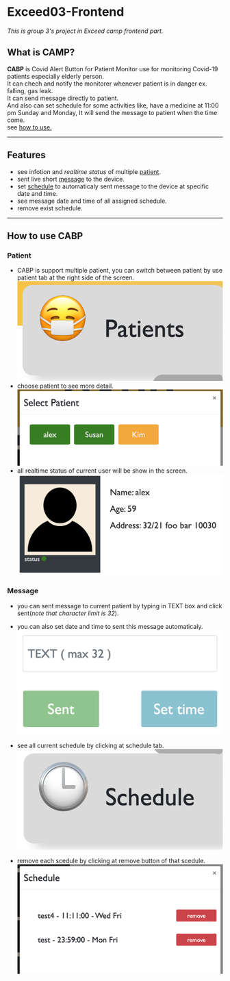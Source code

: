 # Exceed03-Frontend
*This is group 3's project in Exceed camp frontend part.*

## What is CAMP?
**CABP** is Covid Alert Button for Patient Monitor use for monitoring Covid-19 patients especially elderly person.<br>
It can chech and notify the monitorer whenever patient is in danger ex. falling, gas leak.<br>
It can send message directly to patient.<br>
And also can set schedule for some activities like, have a medicine at 11:00 pm Sunday and Monday, It will send the message to patient when the time come.  
see [how to use.](#how-to-use-cabp)

---
## Features
- see infotion and *realtime status* of multiple [patient](#patient).
- sent live short [message](#message) to the device.
- set [schedule](#message) to automaticaly sent message to the device at specific date and time.
- see message date and time of all assigned schedule.
- remove exist schedule.
---
## How to use CABP
### Patient
- CABP is support multiple patient, you can switch between patient by use patient tab at the right side of the screen.  
![alt text](https://github.com/lisbono2001/Exceed03-Frontend/blob/main/static/Patient_tab.png?raw=true)
- choose patient to see more detail.  
![alt text](https://github.com/lisbono2001/Exceed03-Frontend/blob/main/static/Patient_select.png?raw=true)  
- all realtime status of current user will be show in the screen.  
![alt text](https://github.com/lisbono2001/Exceed03-Frontend/blob/main/static/Patient_status.png?raw=true) 

### Message
- you can sent message to current patient by typing in TEXT box and click sent(*note that character limit is 32*).  
- you can also set date and time to sent this message automaticaly.  
![alt text](https://github.com/lisbono2001/Exceed03-Frontend/blob/main/static/textbox.png?raw=true)  
  
- see all current schedule by clicking at schedule tab.  
![alt text](https://github.com/lisbono2001/Exceed03-Frontend/blob/main/static/Schedule_tab.png?raw=true)  
- remove each scedule by clicking at remove button of that scedule.  
![alt text](https://github.com/lisbono2001/Exceed03-Frontend/blob/main/static/Schedule_info.png?raw=true)  